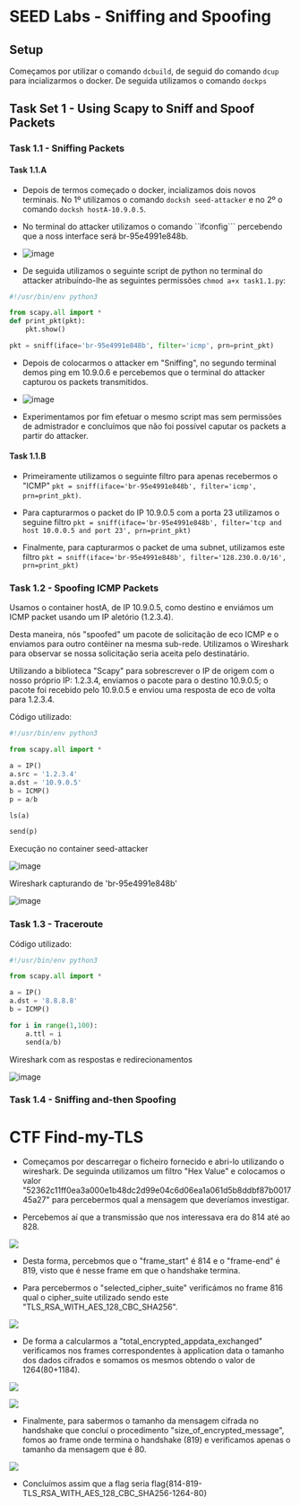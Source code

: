 # SEED Labs - Sniffing and Spoofing

## Setup

Começamos por utilizar o comando ```dcbuild```, de seguid do comando ```dcup``` para incializarmos o docker.
De seguida utilizamos o comando ```dockps```

## Task Set 1 - Using Scapy to Sniff and Spoof Packets

### Task 1.1 - Sniffing Packets

#### Task 1.1.A

- Depois de termos começado o docker, incializamos dois novos terminais. No 1º utilizamos o comando ```docksh seed-attacker``` e no 2º o comando ```docksh hostA-10.9.0.5```.
- No terminal do attacker utilizamos o comando ``ìfconfig``` percebendo que a noss interface será br-95e4991e848b.

- ![image](docs/images/Captura_de_ecrã_2023-12-12_182622.png)

- De seguida utilizamos o seguinte script de python no terminal do attacker atribuíndo-lhe as seguintes permissões ```chmod a+x task1.1.py```:
```py
#!/usr/bin/env python3

from scapy.all import *
def print_pkt(pkt):
	pkt.show()

pkt = sniff(iface='br-95e4991e848b', filter='icmp', prn=print_pkt)
```

- Depois de colocarmos o attacker em "Sniffing", no segundo terminal demos ping em 10.9.0.6 e percebemos que o terminal do attacker capturou os packets transmitidos.

- ![image](docs/images/Captura_de_ecrã_2023-12-12_182946.png)

- Experimentamos por fim efetuar o mesmo script mas sem permissões de admistrador e concluímos que não foi possível caputar os packets a partir do attacker.


#### Task 1.1.B

- Primeiramente utilizamos o seguinte filtro para apenas recebermos o "ICMP" ```pkt = sniff(iface='br-95e4991e848b', filter='icmp', prn=print_pkt)```.

- Para capturarmos o packet do IP 10.9.0.5 com a porta 23 utilizamos o seguine filtro ``pkt = sniff(iface='br-95e4991e848b', filter='tcp and host 10.0.0.5 and port 23', prn=print_pkt)``

- Finalmente, para capturarmos o packet de uma subnet, utilizamos este filtro ``pkt = sniff(iface='br-95e4991e848b', filter='128.230.0.0/16', prn=print_pkt)``

### Task 1.2 - Spoofing ICMP Packets

Usamos o container hostA, de IP 10.9.0.5, como destino e enviámos um ICMP packet usando um IP aletório (1.2.3.4).

Desta maneira, nós "spoofed" um pacote de solicitação de eco ICMP e o enviamos para outro contêiner na mesma sub-rede. Utilizamos o Wireshark para observar se nossa solicitação seria aceita pelo destinatário.

Utilizando a biblioteca "Scapy" para sobrescrever o IP de origem com o nosso próprio IP: 1.2.3.4, enviamos o pacote para o destino 10.9.0.5; o pacote foi recebido pelo 10.9.0.5 e enviou uma resposta de eco de volta para 1.2.3.4.

Código utilizado:

```py
#!/usr/bin/env python3

from scapy.all import *

a = IP()
a.src = '1.2.3.4'
a.dst = '10.9.0.5'
b = ICMP()
p = a/b

ls(a)

send(p)
```

Execução no container seed-attacker

![image](docs/images/Captura_de_ecrã_2023-12-22_212846.png)

Wireshark capturando de 'br-95e4991e848b'

![image](docs/images/Captura_de_ecrã_2023-12-22_212223.png)

### Task 1.3 - Traceroute

Código utilizado:

```py
#!/usr/bin/env python3

from scapy.all import *

a = IP()
a.dst = '8.8.8.8'
b = ICMP()

for i in range(1,100):
    a.ttl = i
    send(a/b)
```

Wireshark com as respostas e redirecionamentos

![image](docs/images/Captura_de_ecrã_2023-12-22_224820.png)

### Task 1.4 - Sniffing and-then Spoofing



# CTF  Find-my-TLS

- Começamos por descarregar o ficheiro fornecido e abri-lo utilizando o wireshark. De seguinda utilizamos um filtro "Hex Value" e colocamos o valor "52362c11ff0ea3a000e1b48dc2d99e04c6d06ea1a061d5b8ddbf87b001745a27" para percebermos qual a mensagem que deveríamos investigar.

- Percebemos aí que a transmissão que nos interessava era do 814 até ao 828.

![](docs/images/Captura_de_ecrã_2023-12-22_194136.png)

- Desta forma, percebmos que o "frame_start" é 814 e o "frame-end" é 819, visto que é nesse frame em que o handshake termina.

- Para percebermos o "selected_cipher_suite" verificámos no frame 816 qual o cipher_suite utilizado sendo este "TLS_RSA_WITH_AES_128_CBC_SHA256".

![](docs/images/Captura_de_ecrã_2023-12-22_194432.png)

- De forma a calcularmos a "total_encrypted_appdata_exchanged" verificamos nos frames correspondentes à application data o tamanho dos dados cifrados e somamos os mesmos obtendo o valor de 1264(80+1184).

![](docs/images/Captura_de_ecrã_2023-12-22_194717.png)

![](docs/images/Captura_de_ecrã_2023-12-22_194722.png)

- Finalmente, para sabermos o tamanho da mensagem cifrada no handshake que concluí o procedimento "size_of_encrypted_message", fomos ao frame onde termina o handshake (819) e verificamos apenas o tamanho da mensagem que é 80.

![](docs/images/Captura_de_ecrã_2023-12-22_194943.png)

- Concluímos assim que a flag seria flag{814-819-TLS_RSA_WITH_AES_128_CBC_SHA256-1264-80}



